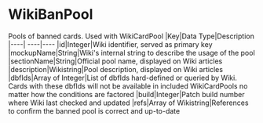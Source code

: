 # WikiBanPool
Pools of banned cards. Used with WikiCardPool
|Key|Data Type|Description
|----| ----|----
|id|Integer|Wiki identifier, served as primary key
|mockupName|String|Wiki's internal string to describe the usage of the pool
|sectionName|String|Official pool name, displayed on Wiki articles
|description|Wikistring|Pool description, displayed on Wiki articles
|dbfIds|Array of Integer|List of dbfIds hard-defined or queried by Wiki. Cards with these dbfIds will not be available in included WikiCardPools no matter how the conditions are factored
|build|Integer|Patch build number where Wiki last checked and updated
|refs|Array of Wikistring|References to confirm the banned pool is correct and up-to-date
